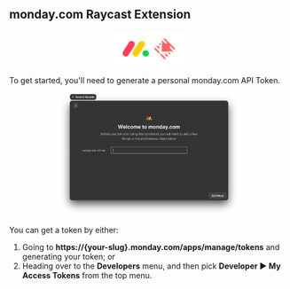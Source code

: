 ## monday.com Raycast Extension

<p align="center"><img src="assets/header.png" width="25%" /></p>
To get started, you'll need to generate a personal monday.com API Token.

<p align="center"><img src="assets/doc1.png" width="65%" /></p>

You can get a token by either:

1. Going to **https://{your-slug}.monday.com/apps/manage/tokens** and generating your token; or
2. Heading over to the **Developers** menu, and then pick **Developer ▶ My Access Tokens** from the top menu.
